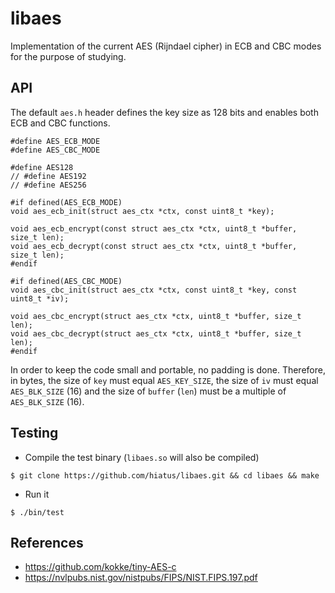 libaes
======
Implementation of the current AES (Rijndael cipher) in ECB and CBC modes for the purpose of studying.

API
---
The default `aes.h` header defines the key size as 128 bits and enables both ECB and CBC functions.

```
#define AES_ECB_MODE
#define AES_CBC_MODE

#define AES128
// #define AES192
// #define AES256

#if defined(AES_ECB_MODE)
void aes_ecb_init(struct aes_ctx *ctx, const uint8_t *key);

void aes_ecb_encrypt(const struct aes_ctx *ctx, uint8_t *buffer, size_t len);
void aes_ecb_decrypt(const struct aes_ctx *ctx, uint8_t *buffer, size_t len);
#endif

#if defined(AES_CBC_MODE)
void aes_cbc_init(struct aes_ctx *ctx, const uint8_t *key, const uint8_t *iv);

void aes_cbc_encrypt(struct aes_ctx *ctx, uint8_t *buffer, size_t len);
void aes_cbc_decrypt(struct aes_ctx *ctx, uint8_t *buffer, size_t len);
#endif
```

In order to keep the code small and portable, no padding is done. Therefore, in bytes, the size of `key` must equal `AES_KEY_SIZE`, the size of `iv` must equal `AES_BLK_SIZE` (16) and the size of `buffer` (`len`) must be a multiple of `AES_BLK_SIZE` (16).

Testing
-------
- Compile the test binary (`libaes.so` will also be compiled)
```
$ git clone https://github.com/hiatus/libaes.git && cd libaes && make
```

- Run it
```
$ ./bin/test
```

References
---------
- https://github.com/kokke/tiny-AES-c
- https://nvlpubs.nist.gov/nistpubs/FIPS/NIST.FIPS.197.pdf
